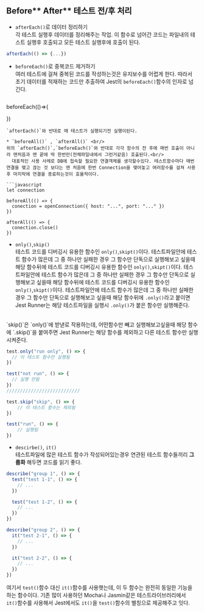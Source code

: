 ## Before** After** 테스트 전/후 처리<br/>

* `afterEach()`로 데이터 정리하기<br/>
각 테스트 실행후 데이터를 정리해주는 작업.
이 함수로 넘어간 코드는 파일내의 테스트 실행후 호출되고 모든 테스트 실행후에 호출이 된다.
  <br/>
  
```javascript
afterEach(() => {...})
```

* `beforeEach()`로 중복코드 제거하기 <br/>
여러 테스트에 걸쳐 중복된 코드를 작성하는것은 유지보수를 어렵게 한다. 따라서 초기 데이터를 적재하는 코드만 추출하여 Jest의 `beforeEach()`함수의 인자로 넘긴다.
  <br/>


  ```javascript
beforeEach(()=>{
    
})
```
`afterEach()`와 반대로 매 테스트가 실행되기전 실행이된다.

* `beforeAll()` , `afterAll()` <br/>
위의 `afterEach()`,`beforeEach()`와 반대로 각각 함수의 전 후에 매번 호출이 아니라 맨처음과 맨 끝에 딱 한번만(전체파일내에서 그런거같음) 호출된다.<br/>
  대표적인 사용 사례로 DB에 접속할 필요한 연결객체를 생각할수있다. 테스트함수마다 매번 연결을 맺고 끊는 것 보다는 맨 처음에 한번 Connection을 맺어놓고 여러함수를 걸쳐 사용후 마지막에 연결을 종료하는것이 효율적이다.
  
```javascript
let connection

beforeAll(() => {
  conection = openConnection({ host: "...", port: "..." })
})

afterAll(() => {
  conection.close()
})
```

* `only()`,`skip()`<br/>
테스트 코드를 디버깅시 유용한 함수인 `only()`,`skipt()`이다. 테스트파일안에 테스트 함수가 많은데 그 중 하나만 실패한 경우 그 함수만 단독으로 실행해보고 싶을때 해당 함수뒤에 테스트 코드를 디버깅시 유용한 함수인 `only()`,`skipt()`이다. 테스트파일안에 테스트 함수가 많은데 그 중 하나만 실패한 경우 그 함수만 단독으로 실행해보고 싶을때 해당 함수뒤에 테스트 코드를 디버깅시 유용한 함수인 `only()`,`skipt()`이다. 테스트파일안에 테스트 함수가 많은데 그 중 하나만 실패한 경우 그 함수만 단독으로 실행해보고 싶을때 해당 함수뒤에 `.only()`라고 붙이면 Jest Runner는 해당 테스트파일을 실행시 `.only()`가 붙은 함수만 실행해준다.<br/>
<br/>
  `skip()`은 `only()`에 받낻로 작용하는데, 어떤함수만 빼고 실행해보고싶을때 해당 함수에 `.skip()`을 붙여주면 Jest Runner는 해당 함수를 제외하고 다른 테스트 함수만 실행시켜준다.

```javascript
test.only("run only", () => {
  // 이 테스트 함수만 실행됨
})

test("not run", () => {
  // 실행 안됨
})
///////////////////////////

test.skip("skip", () => {
    // 이 테스트 함수는 제외됨
})

test("run", () => {
    // 실행됨
})
```

* `descirbe()`, `it()`<br/>
테스트파일에 많은 테스트 함수가 작성되어있는경우 연관된 테스트 함수들끼리 __그룹화__ 해두면 코드를 읽기 좋다.
  
  
```javascript
describe("group 1", () => {
  test("test 1-1", () => {
    // ...
  })

  test("test 1-2", () => {
    // ...
  })
})

describe("group 2", () => {
  it("test 2-1", () => {
    // ...
  })

  it("test 2-2", () => {
    // ...
  })
})
```
여기서 `test()`함수 대신 `it()`함수를 사용햇는데, 이 두 함수는 완전히 동일한 기능을 하는 함수이다. 기존 많이 사용하던 Mocha나 Jasmin같은 테스트라이브러리에서 `it()`함수를 사용해서 Jest에서도 `it()`을 `test()`함수의 별칭으로 제공해주고 잇다.